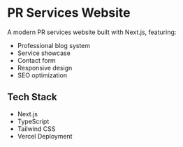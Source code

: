 # PR Services Website

A modern PR services website built with Next.js, featuring:
- Professional blog system
- Service showcase
- Contact form
- Responsive design
- SEO optimization

## Tech Stack
- Next.js
- TypeScript
- Tailwind CSS
- Vercel Deployment
